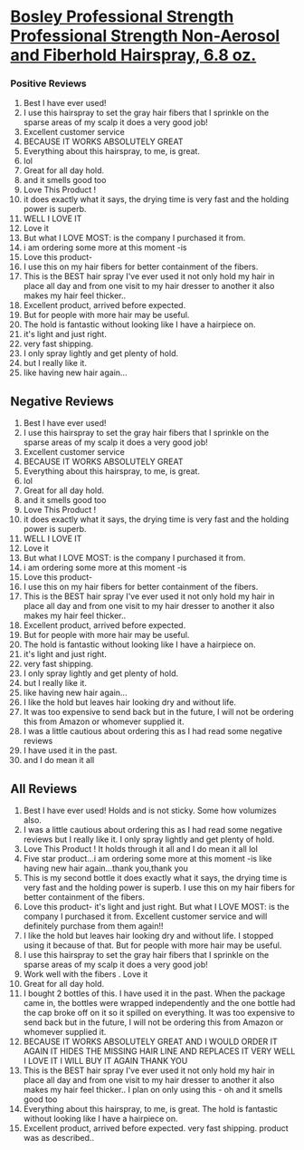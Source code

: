 # [Bosley Professional Strength Professional Strength Non-Aerosol and Fiberhold Hairspray, 6.8 oz.](https://products.checkmycream.com/products/Bosley-Professional-Strength-Professional-Strength-Non-Aerosol-and-Fiberhold-Hairspray-6.8-oz..html)

### Positive Reviews

<ol>
      <li>Best I have ever used!</li>
      <li>I use this hairspray to set the gray hair fibers that I sprinkle on the sparse areas of my scalp it does a very good job!</li>
      <li>Excellent customer service</li>
      <li>BECAUSE IT WORKS ABSOLUTELY GREAT</li>
      <li>Everything about this hairspray, to me, is great.  </li>
      <li>lol</li>
      <li>Great for all day hold.</li>
      <li>and it smells good too</li>
      <li>Love This Product !</li>
      <li>it does exactly what it says, the drying time is very fast and the holding power is superb.</li>
      <li>WELL I LOVE IT</li>
      <li>Love it</li>
      <li>But what I LOVE MOST:  is the company I purchased it from.</li>
      <li>i am ordering some more at this moment -is</li>
      <li>Love this product-</li>
      <li>I use this on my hair fibers for better containment of the fibers.</li>
      <li>This is the BEST hair spray I&#x27;ve ever used it not only hold my hair in place all day and from one visit to my hair dresser to another it also makes my hair feel thicker..</li>
      <li>Excellent product, arrived before expected.</li>
      <li>But for people with more hair may be useful.</li>
      <li>The hold is fantastic without looking like I have a hairpiece on.</li>
      <li>it&#x27;s light and just right.</li>
      <li>very fast shipping.</li>
      <li>I only spray lightly and get plenty of hold.</li>
      <li>but I really like it.</li>
      <li>like having new hair again...</li>
</ol>


<h2>Negative Reviews</h2>
<ol>
<li> Best I have ever used!</li>
<li> I use this hairspray to set the gray hair fibers that I sprinkle on the sparse areas of my scalp it does a very good job!</li>
<li> Excellent customer service</li>
<li> BECAUSE IT WORKS ABSOLUTELY GREAT</li>
<li> Everything about this hairspray, to me, is great.  </li>
<li> lol</li>
<li> Great for all day hold.</li>
<li> and it smells good too</li>
<li> Love This Product !</li>
<li> it does exactly what it says, the drying time is very fast and the holding power is superb.</li>
<li> WELL I LOVE IT</li>
<li> Love it</li>
<li> But what I LOVE MOST:  is the company I purchased it from.</li>
<li> i am ordering some more at this moment -is</li>
<li> Love this product-</li>
<li> I use this on my hair fibers for better containment of the fibers.</li>
<li> This is the BEST hair spray I&#x27;ve ever used it not only hold my hair in place all day and from one visit to my hair dresser to another it also makes my hair feel thicker..</li>
<li> Excellent product, arrived before expected.</li>
<li> But for people with more hair may be useful.</li>
<li> The hold is fantastic without looking like I have a hairpiece on.</li>
<li> it&#x27;s light and just right.</li>
<li> very fast shipping.</li>
<li> I only spray lightly and get plenty of hold.</li>
<li> but I really like it.</li>
<li> like having new hair again...</li>
<li> I like the hold but leaves hair looking dry and without life.</li>
<li> It was too expensive to send back but in the future, I will not be ordering this from Amazon or whomever supplied it.</li>
<li> I was a little cautious about ordering this as I had read some negative reviews</li>
<li> I have used it in the past.  </li>
<li> and I do mean it all</li>
</ol>

<h2>All Reviews</h2>

<ol>
    <li> Best I have ever used! Holds and is not sticky. Some how volumizes also.</li>
    <li> I was a little cautious about ordering this as I had read some negative reviews but I really like it. I only spray lightly and get plenty of hold.</li>
    <li> Love This Product ! It holds through it all and I do mean it all lol</li>
    <li> Five star product...i am ordering some more at this moment -is like having new hair again...thank you,thank you</li>
    <li> This is my second bottle it does exactly what it says, the drying time is very fast and the holding power is superb. I use this on my hair fibers for better containment of the fibers.</li>
    <li> Love this product- it&#x27;s light and just right. But what I LOVE MOST:  is the company I purchased it from. Excellent customer service and will definitely purchase from them again!!</li>
    <li> I like the hold but leaves hair looking dry and without life. I stopped using it because of that. But for people with more hair may be useful.</li>
    <li> I use this hairspray to set the gray hair fibers that I sprinkle on the sparse areas of my scalp it does a very good job!</li>
    <li> Work well with the fibers . Love it</li>
    <li> Great for all day hold.</li>
    <li> I bought 2 bottles of this.  I have used it in the past.  When the package came in, the bottles were wrapped independently and the one bottle had the cap broke off on it so it spilled on everything.  It was too expensive to send back but in the future, I will not be ordering this from Amazon or whomever supplied it.</li>
    <li> BECAUSE IT WORKS ABSOLUTELY GREAT AND I WOULD ORDER IT AGAIN IT HIDES THE MISSING HAIR LINE AND REPLACES IT VERY WELL I LOVE IT I WILL BUY IT AGAIN THANK YOU</li>
    <li> This is the BEST hair spray I&#x27;ve ever used it not only hold my hair in place all day and from one visit to my hair dresser to another it also makes my hair feel thicker.. I plan on only using this - oh and it smells good too</li>
    <li> Everything about this hairspray, to me, is great.  The hold is fantastic without looking like I have a hairpiece on.</li>
    <li> Excellent product, arrived before expected. very fast shipping. product was as described..</li>
</ol>




